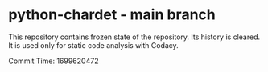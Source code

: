 # python-chardet - main branch

This repository contains frozen state of the repository.
Its history is cleared. It is used only for static code
analysis with Codacy.

Commit Time: 1699620472